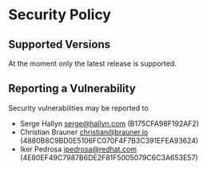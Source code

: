 # Security Policy

## Supported Versions

At the moment only the latest release is supported.

## Reporting a Vulnerability

Security vulnerabilities may be reported to
* Serge Hallyn <serge@hallyn.com> (B175CFA98F192AF2)
* Christian Brauner <christian@brauner.io> (4880B8C9BD0E5106FC070F4F7B3C391EFEA93624)
* Iker Pedrosa <ipedrosa@redhat.com> (4E80EF49C7987B6DE2F81F5005079C6C3A653E57)
